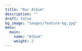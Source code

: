 ```yaml
---
title: "Our Album"
description: ""
draft: false
bg_image: "images/feature-bg.jpg"
menu:
  main:
    name: "Album"
    weight: 2
---
```


